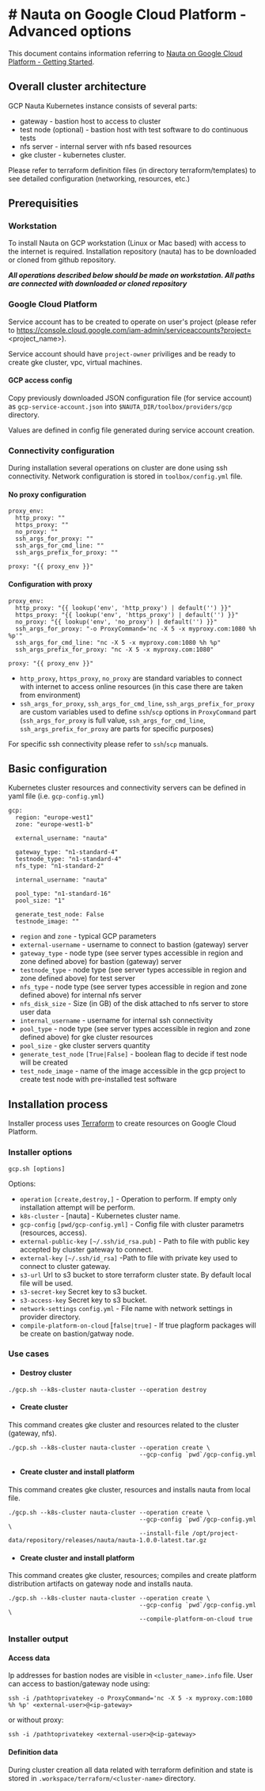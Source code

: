 # # Nauta on Google Cloud Platform - Advanced options

This document contains information referring to [Nauta on Google Cloud Platform - Getting Started](gcp.md).

## Overall cluster architecture
GCP Nauta Kubernetes instance consists of several parts:
- gateway - bastion host to access to cluster
- test node (optional) - bastion host with test software to do continuous tests
- nfs server - internal server with nfs based resources
- gke cluster - kubernetes cluster.

Please refer to terraform definition files (in directory terraform/templates) to see detailed configuration (networking,
resources, etc.)

## Prerequisities

### Workstation
To install Nauta on GCP workstation (Linux or Mac based) with access to the internet is required. Installation repository (nauta)
has to be downloaded or cloned from github repository.

***All operations described below should be made on workstation. All paths are connected with downloaded or cloned repository*** 

### Google Cloud Platform
Service account has to be created to operate on user's project (please refer to https://console.cloud.google.com/iam-admin/serviceaccounts?project=<project_name>).

Service account should have `project-owner` priviliges and be ready to create gke cluster, vpc, virtual machines.

#### GCP access config
Copy previously downloaded JSON configuration file (for service account) as `gcp-service-account.json` into `$NAUTA_DIR/toolbox/providers/gcp` directory. 

Values are defined in config file generated during service account creation.

### Connectivity configuration
During installation several operations on cluster are done using ssh connectivity. Network configuration is stored
in `toolbox/config.yml` file.

#### No proxy configuration
```$xslt
proxy_env:
  http_proxy: ""
  https_proxy: ""
  no_proxy: ""
  ssh_args_for_proxy: ""
  ssh_args_for_cmd_line: ""
  ssh_args_prefix_for_proxy: ""

proxy: "{{ proxy_env }}"
```

#### Configuration with proxy
```$xslt
proxy_env:
  http_proxy: "{{ lookup('env', 'http_proxy') | default('') }}"
  https_proxy: "{{ lookup('env', 'https_proxy') | default('') }}"
  no_proxy: "{{ lookup('env', 'no_proxy') | default('') }}"
  ssh_args_for_proxy: "-o ProxyCommand='nc -X 5 -x myproxy.com:1080 %h %p'"
  ssh_args_for_cmd_line: "nc -X 5 -x myproxy.com:1080 %h %p"
  ssh_args_prefix_for_proxy: "nc -X 5 -x myproxy.com:1080"

proxy: "{{ proxy_env }}"
```
- `http_proxy`, `https_proxy`, `no_proxy` are standard variables to connect with internet to access online resources
(in this case there are taken from environment)
- `ssh_args_for_proxy`, `ssh_args_for_cmd_line`, `ssh_args_prefix_for_proxy` are custom variables used to define 
`ssh`/`scp` options in `ProxyCommand` part
(`ssh_args_for_proxy` is full value, `ssh_args_for_cmd_line`, `ssh_args_prefix_for_proxy` are parts for specific purposes)

For specific ssh connectivity please refer to `ssh`/`scp` manuals.

## Basic configuration
Kubernetes cluster resources and connectivity servers can be defined in yaml file (i.e. `gcp-config.yml`)
```$xslt
gcp:
  region: "europe-west1"
  zone: "europe-west1-b"

  external_username: "nauta"

  gateway_type: "n1-standard-4"
  testnode_type: "n1-standard-4"
  nfs_type: "n1-standard-2"

  internal_username: "nauta"

  pool_type: "n1-standard-16"
  pool_size: "1"

  generate_test_node: False
  testnode_image: ""
``` 

- `region` and `zone` - typical GCP parameters
- `external-username` - username to connect to bastion (gateway) server
- `gateway_type` - node type (see server types accessible in region and zone defined above) for bastion (gateway) server
- `testnode_type` - node type (see server types accessible in region and zone defined above) for test server
- `nfs_type` - node type (see server types accessible in region and zone defined above) for internal nfs server
- `nfs_disk_size` - Size (in GB) of the disk attached to nfs server to store user data
- `internal_username` - username for internal ssh connectivity
- `pool_type` - node type (see server types accessible in region and zone defined above) for gke cluster resources
- `pool_size` - gke cluster servers quantity
- `generate_test_node` `[True|False]` - boolean flag to decide if test node will be created
- `test_node_image` - name of the image accessible in the gcp project to create test node with pre-installed test software


## Installation process
Installer process uses [Terraform](https://www.terraform.io/) to create resources on Google Cloud Platform.

### Installer options
```Usage:
gcp.sh [options]
```
Options:
- `operation` `[create,destroy,]` - Operation to perform. If empty only installation attempt will be perform.
- `k8s-cluster` - [nauta] - Kubernetes cluster name.
- `gcp-config` `[pwd/gcp-config.yml]` - Config file with cluster parametrs (resources, access).
- `external-public-key` `[~/.ssh/id_rsa.pub]` - Path to file with public key accepted by cluster gateway to connect.
- `external-key` `[~/.ssh/id_rsa]` -Path to file with private key used to connect to cluster gateway.
- `s3-url` Url to s3 bucket to store terraform cluster state. By default local file will be used.
- `s3-secret-key` Secret key to s3 bucket.
- `s3-access-key` Secret key to s3 bucket.
- `network-settings` `config.yml` - File name with network settings in provider directory.
- `compile-platform-on-cloud` [`false|true]` - If true plagform packages will be create on bastion/gatway node.

### Use cases
- #### Destroy cluster
```$xslt
./gcp.sh --k8s-cluster nauta-cluster --operation destroy
```

- #### Create cluster
This command creates gke cluster and resources related to the cluster (gateway, nfs).

```$xslt
./gcp.sh --k8s-cluster nauta-cluster --operation create \
                                     --gcp-config `pwd`/gcp-config.yml
```

- #### Create cluster and install platform
This command creates gke cluster, resources and installs nauta from local file.

```$xslt
./gcp.sh --k8s-cluster nauta-cluster --operation create \
                                     --gcp-config `pwd`/gcp-config.yml \
                                     --install-file /opt/project-data/repository/releases/nauta/nauta-1.0.0-latest.tar.gz
```

- #### Create cluster and install platform
This command creates gke cluster, resources; compiles and create platform distribution artifacts on gateway node and installs nauta.

```$xslt
./gcp.sh --k8s-cluster nauta-cluster --operation create \
                                     --gcp-config `pwd`/gcp-config.yml \
                                     --compile-platform-on-cloud true
```

### Installer output
#### Access data
Ip addresses for bastion nodes are visible in `<cluster_name>.info` file.
User can access to bastion/gateway node using:

```$xslt
ssh -i /pathtoprivatekey -o ProxyCommand='nc -X 5 -x myproxy.com:1080 %h %p' <external-user>@<ip-gateway>
```

or without proxy:

```$xslt
ssh -i /pathtoprivatekey <external-user>@<ip-gateway>
```
#### Definition data
During cluster creation all data related with terraform definition and state is stored in `.workspace/terraform/<cluster-name>` directory.
